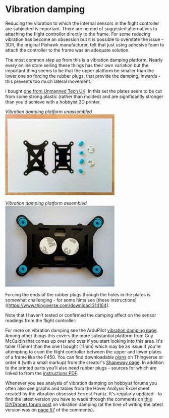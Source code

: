 Vibration damping
=================

Reducing the vibration to which the internal sensors in the flight controller are subjected is important. There are no end of suggested alternatives to attaching the flight controller directly to the frame. For some reducing vibration has become an obsession but it is possible to overstate the issue - 3DR, the original Pixhawk manufacturer, felt that just using adhesive foam to attach the controller to the frame was an adequate solution.

The most common step up from this is a vibration damping platform. Nearly every online store selling these things has their own variation but the important thing seems to be that the upper platform be smaller than the lower one so forcing the rubber plugs, that provide the damping, inwards - this prevents too much lateral movement.

I bought [one from Unmanned Tech UK](https://www.unmannedtechshop.co.uk/vibration-damping-mounting-set/). In this set the plates seem to be cut from some strong plastic (rather than molded) and are significantly stronger than you'd achieve with a hobbyist 3D printer.

_Vibration damping platform unassembled_  
<img height="256" src="images/assembly/vibration/vibration-damping-platform-unassembled.jpg">

_Vibration damping platform assembled_  
<img height="256" src="images/assembly/vibration/vibration-damping-platform-assembled.jpg">

Forcing the ends of the rubber plugs through the holes in the plates is somewhat challenging - for some hints see [these instructions]((https://www.thingiverse.com/download:314164).

Note that I haven't tested or confirmed the damping affect on the sensor readings from the flight controller.

For more on vibration damping see the ArduPilot [vibration damping page](http://ardupilot.org/copter/docs/common-vibration-damping.html). Among other things this covers the more substantial platform from Guy McCaldin that comes up over and over if you start looking into this area. It's taller (15mm) than the one I bought (11mm) which may be an issue if you're attempting to cram the flight controller between the upper and lower plates of a frame like the F450. You can find downloadable [plans](http://www.thingiverse.com/thing:163472) on Thingverse or order it (with a small markup) from the creator's [Shapeway page](https://www.shapeways.com/product/348KGX5PM/omnimac-pixhawk-mount-v1-1?optionId=42539551). In addition to the printed parts you'll also need rubber plugs - sources for which are linked to from the [instructions PDF](https://www.thingiverse.com/download:314164).

Whenever you see analysis of vibration damping on hobbyist forums you often also see graphs and tables from the Hover Analysis Excel sheet created by the vibration obsessed Forrest Frantz. It's regularly updated - to find the latest version you have to wade through the comments on [this DIYDrones forum post](http://diydrones.com/forum/topics/vibration-isolation-and-dampening-of-apm-px4-for-version-2-9) on vibration damping (at the time of writing the latest version was on [page 57](http://diydrones.com/xn/detail/705844:Comment:2333750) of the comments).
